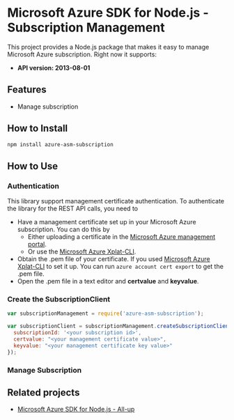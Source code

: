 # Microsoft Azure SDK for Node.js - Subscription Management

This project provides a Node.js package that makes it easy to manage Microsoft Azure subscription. Right now it supports:
- **API version: 2013-08-01**

## Features

- Manage subscription

## How to Install

```bash
npm install azure-asm-subscription
```

## How to Use

### Authentication

This library support management certificate authentication. To authenticate the library for the REST API calls, you need to
* Have a management certificate set up in your Microsoft Azure subscription. You can do this by
  * Either uploading a certificate in the [Microsoft Azure management portal](https://manage.windowsazure.com).
  * Or use the [Microsoft Azure Xplat-CLI](https://github.com/Azure/azure-xplat-cli).
* Obtain the .pem file of your certificate. If you used [Microsoft Azure Xplat-CLI](https://github.com/Azure/azure-xplat-cli) to set it up. You can run ``azure account cert export`` to get the .pem file.
* Open the .pem file in a text editor and **certvalue** and **keyvalue**.

### Create the SubscriptionClient

```javascript
var subscriptionManagement = require('azure-asm-subscription');

var subscriptionClient = subscriptionManagement.createSubscriptionClient({
  subscriptionId: '<your subscription id>',
  certvalue: "<your management certificate value>",
  keyvalue: "<your management certificate key value>"
});
```

### Manage Subscription

## Related projects

- [Microsoft Azure SDK for Node.js - All-up](https://github.com/WindowsAzure/azure-sdk-for-node)
